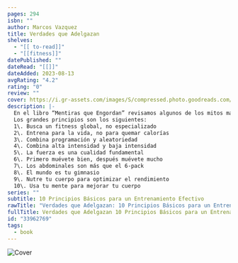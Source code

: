 ```yaml
---
pages: 294
isbn: ""
author: Marcos Vazquez
title: Verdades que Adelgazan
shelves:
  - "[[ to-read]]"
  - "[[fitness]]"
datePublished: ""
dateRead: "[[]]"
dateAdded: 2023-08-13
avgRating: "4.2"
rating: "0"
review: ""
cover: https://i.gr-assets.com/images/S/compressed.photo.goodreads.com/books/1485038458l/33962769._SY475_.jpg
description: |-
  En el libro “Mentiras que Engordan” revisamos algunos de los mitos más comunes en el ámbito de la nutrición. Este nuevo libro, “Verdades que Adelgazan”, pretende establecer principios generales del entrenamiento. Resume aspectos relevantes para lograr resultados, que muchas veces son olvidados o mal entendidos, tanto por la población general como por muchos profesionales del deporte.  
  Los grandes principios son los siguientes:  
  1\. Busca un fitness global, no especializado  
  2\. Entrena para la vida, no para quemar calorías  
  3\. Combina programación y aleatoriedad  
  4\. Combina alta intensidad y baja intensidad  
  5\. La fuerza es una cualidad fundamental  
  6\. Primero muévete bien, después muévete mucho  
  7\. Los abdominales son más que el 6-pack  
  8\. El mundo es tu gimnasio  
  9\. Nutre tu cuerpo para optimizar el rendimiento  
  10\. Usa tu mente para mejorar tu cuerpo
series: ""
subtitle: 10 Principios Básicos para un Entrenamiento Efectivo
rawTitle: "Verdades que Adelgazan: 10 Principios Básicos para un Entrenamiento Efectivo"
fullTitle: Verdades que Adelgazan 10 Principios Básicos para un Entrenamiento Efectivo
id: "33962769"
tags:
  - book
---
```

![Cover](https:&#x2F;&#x2F;i.gr-assets.com&#x2F;images&#x2F;S&#x2F;compressed.photo.goodreads.com&#x2F;books&#x2F;1485038458l&#x2F;33962769._SY475_.jpg)
